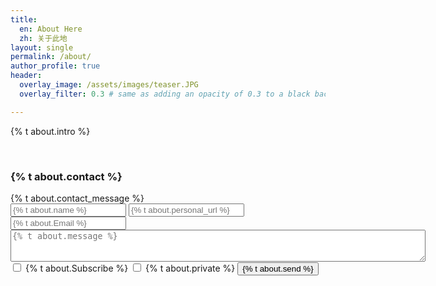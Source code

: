 ```yaml
---
title: 
  en: About Here
  zh: 关于此地
layout: single
permalink: /about/
author_profile: true
header:
  overlay_image: /assets/images/teaser.JPG
  overlay_filter: 0.3 # same as adding an opacity of 0.3 to a black background

---
```


<p>{% t about.intro %}</p>

<html>
<br>
  <h3>{% t about.contact %}</h3><a class ="Contact" id="Contact"></a>
  {% t about.contact_message %}
  <form id="second" method="post" action="https://getsimpleform.com/messages?form_api_token=bce488d72133f1c308485c01fad8b4bb" >
        <input name="redirect_to" type="hidden" id="name" value="https://hatchin.netlify.com{{site.baseurl}}/thankyou">
        <input type="text" placeholder="{% t about.name %}" name="name" required>
        <input type="text" placeholder="{% t about.personal_url %}" name="link" >
        <input type="text" placeholder="{% t about.Email %}" name="e_ad" required >
        <textarea form ="second" name="message" rows = "3" cols = "80" placeholder="{% t about.message %}"></textarea>
        <input type="checkbox" name="Subscribe" value="Add me"> {% t about.Subscribe %}<label for="Subscribe"></label>
        <input type="checkbox" name="Private" value="Add me"> {% t about.private %}
        <label for="Private">
        </label>
        <input type="submit" value="{% t about.send %}">
    </form>

</html>
